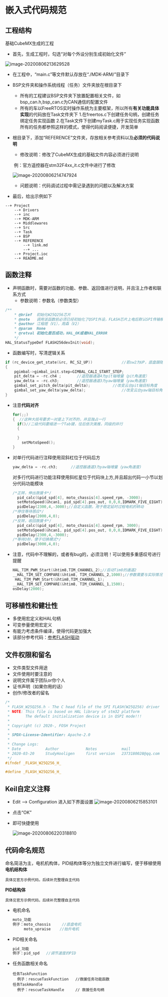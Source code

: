 

# 嵌入式代码规范

## 工程结构

基础CubeMX生成的工程

- 首先，生成工程时，勾选“对每个外设分别生成初始化文件”

![image-20200806213629528](C:\Users\26498\AppData\Roaming\Typora\typora-user-images\image-20200806213629528.png)

- 在工程中，“main.c”等文件默认存放在“./MDK-ARM/”目录下

- BSP文件夹和操作系统线程（任务）文件夹放在根目录下

  + 所有的工程建议BSP文件夹下放置配置相关文件，如bsp_can.h,bsp_can.c为CAN通信的配置文件
  + 所有的车以FreeRTOS实时操作系统为主要框架，所以所有**有关功能具体实现**的代码放在Task文件夹下
    1.在freertos.c下创建任务句柄，创建任务绑定任务实现函数
    2.在Task文件下创建myTask.c用于实现任务实现函数
    所有的任务都参照这样的模式，使得代码阅读便捷，开发简单

- 根目录下，添加“REFERENCE”文件夹，存放相关参考资料以及**必须的代码说明**

  + 修改说明：修改了CubeMX生成的基础文件内容必须进行说明

  ​                          例：官方遥控器在stm32F4xx_it.c文件中进行了修改

  ![image-20200806214747924](C:\Users\26498\AppData\Roaming\Typora\typora-user-images\image-20200806214747924.png)

  + 问题说明：代码调试过程中需记录遇到的问题以及解决方案

- 最后，给出示例如下

```
--+ Project
    --+ Drivers
    --+ inc
    --+ MDK-ARM
    --+ Middlewares
    --+ Src
    --+ Task
    --+ BSP
    --+ REFERENCE
        --+ link.md
        --+ ...
    --+ Project.ioc
    --+ README.md
```

## 函数注释

- 声明函数时，需要对函数的功能、参数、返回值进行说明，并且注上作者和联系方式
  + 参数说明：参数名（参数类型）

```c
/**
    * @brief  初始化W25Q256芯片
    * @note   调用该函数前必须已经初始化了QSPI外设，FLASH芯片上电后默认SPI传输模式
    * @author 江榕煜（V1），周森（V2）
    * @param  None
    * @retval 初始化是否成功，HAL_OK或者HAL_ERROR
    */
HAL_StatusTypeDef FLASH256devInit(void);
```

- 函数编写时，写清逻辑关系

```c
if (rc_device_get_state(&rc, RC_S2_UP))				//若sw2为UP，底盘跟随云台，云台两轴角度由遥控器控制
{
	pgimbal->gimbal_init.step=GIMBAL_CALI_START_STEP;
    pit_delta = -rc.ch4 ;		//遥控器通道4为pit轴增量（pit角速度）
    yaw_delta = -rc.ch3;		//遥控器通道3为yaw轴增量（yaw角速度)
    gimbal_set_pitch_delta(pit_delta);			//改变云台pit轴目标角度
    gimbal_set_yaw_delta(yaw_delta);				//改变云台yaw轴目标角度				
}
```

- 注意**代码对齐**

  ```c
  for(;;)
  {  //这种大括号要求一对是上下对齐的，并且独占一行
  	if()//二级代码要缩进一个Tab键，往后依次类推，同级的并行
  	{
  	
  	}
      setMotoSpeed();
  }
  ```

- 对单行代码进行注释使用双斜杠位于代码后方

  ```c
  yaw_delta = -rc.ch3;		//遥控器通道3为yaw轴增量（yaw角速度)
  ```

  对多行代码进行功能注释使用斜杠星位于代码块上方,并且超出代码一小节以划分代码功能模块

  ```c
  /*正转，伸出救援卡*/					 
  	pid_calc(&pid_spd[4], moto_chassis[4].speed_rpm, -3000);
  	setMotoSpeed(&hcan1, pid_spd[4].pos_out, 0,0,0,IDMARK_FIVE_EIGHT);
  	pidDelay(2300,4,-3000);//自定义函数，用于稳定延时过程电机的转动
  /*停住等待感应*/	
  	pidDelay(2000,4,0); 
  /*反转，收回救援卡*/	
  	pid_calc(&pid_spd[4], moto_chassis[4].speed_rpm, 3000);
  	setMotoSpeed(&hcan1, pid_spd[4].pos_out, 0,0,0,IDMARK_FIVE_EIGHT);
  	pidDelay(2300,4,-3000);
  /*等待3秒，便于切换模式*/	
  	pidDelay(3000,4,0);
  ```

- 注意，代码中不理解的，或者有bug的，必须注明！可以使用多重感叹号进行提醒

  ```c
  HAL_TIM_PWM_Start(&htim8,TIM_CHANNEL_2);//启动Tim8的通道2
  __HAL_TIM_SET_COMPARE(&htim8, TIM_CHANNEL_2,1000);//参数需要与实际情况联调！！！！！
   HAL_TIM_PWM_Start(&htim8,TIM_CHANNEL_1);
  __HAL_TIM_SET_COMPARE(&htim8, TIM_CHANNEL_1,1500);
  osDelay(2000);
  ```

  

## 可移植性和健壮性

- 多使用宏定义和HAL句柄
- 可变参量使用宏定义
- 有能力考虑条件编译，使得代码更加强大
- 该部分参考代码：[参考FLASH驱动](https://github.com/studyHooligen/device_drvFiles/blob/master/FLASH/FLASH_W25Q256.h)

## 文件权限和留名

- 文件类型文件用途
- 文件使用时要注意的
- 说明文件属于团队or你个人
- 证书声明（如果你用的话）
- 创作/修改者的留名

```c
/* 
 * FLASH_W25Q256.h - The C head file of the SPI FLASH(W25Q256) driver
 * NOTE: This file is based on HAL library of stm32 platform
 *       The default initialization device is in QSPI mode!!!
 *
 * Copyright (c) 2020-, FOSH Project
 *
 * SPDX-License-Identifier: Apache-2.0
 *
 * Change Logs:
 * Date           Author            Notes           mail
 * 2020-03-20     StudyHooligen     first version   2373180028@qq.com
 */
#ifndef _FLASH_W25Q256_H_

#define _FLASH_W25Q256_H_
```



## Keil自定义注释

+ Edit --> Configuration 进入如下界面设置
  ![image-20200806215853101](C:\Users\26498\AppData\Roaming\Typora\typora-user-images\image-20200806215853101.png)

+ 点击“OK”

+ 即可快捷使用

  ![image-20200806220318810](C:\Users\26498\AppData\Roaming\Typora\typora-user-images\image-20200806220318810.png)

## 代码命名规范

命名简洁为主，电机机构体，PID结构体等分为独立文件进行编写，便于移植使用
**电机结构体**

```
具体见官方示例代码，后续补充整理自主代码
```

**PID结构体**

```
具体见官方示例代码，后续补充整理自主代码
```

+ 电机命名   

  ```c
  moto_功能
  例子：moto_chassis     //底盘电机
       moto_upraise    //抬升电机
  ```

+ PID相关命名

  ```c
  pid_功能
  例子：pid_spd   //调节速度的PID
  ```
  

+ 任务函数相关命名

  ```
  任务TaskFunction
    例子：rescueTaskFunction   //救援任务功能函数
  任务TaskHandle    
    例子：rescueTaskHandle     // 救援任务句柄
  ```

  